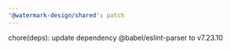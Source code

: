 ```yaml
---
'@watermark-design/shared': patch
---
```


chore(deps): update dependency @babel/eslint-parser to v7.23.10
